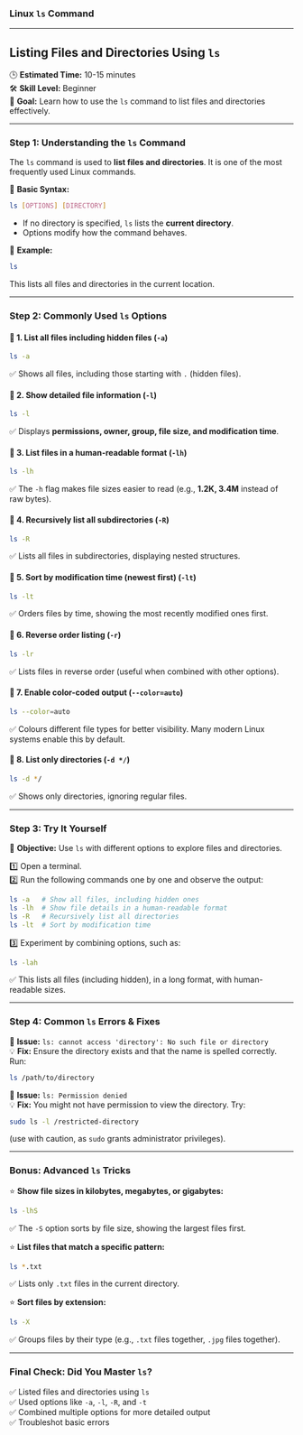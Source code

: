### **Linux `ls` Command**

---

## **Listing Files and Directories Using `ls`**  
🕒 **Estimated Time:** 10-15 minutes  
🛠 **Skill Level:** Beginner  
🎯 **Goal:** Learn how to use the `ls` command to list files and directories effectively.  

---

### **Step 1: Understanding the `ls` Command**  
The `ls` command is used to **list files and directories**. It is one of the most frequently used Linux commands.  

👀 **Basic Syntax:**  
```bash
ls [OPTIONS] [DIRECTORY]
```
- If no directory is specified, `ls` lists the **current directory**.  
- Options modify how the command behaves.  

📌 **Example:**  
```bash
ls
```
This lists all files and directories in the current location.  

---

### **Step 2: Commonly Used `ls` Options**  
#### 📂 **1. List all files including hidden files** (`-a`)
```bash
ls -a
```
✅ Shows all files, including those starting with `.` (hidden files).  

#### 📜 **2. Show detailed file information** (`-l`)
```bash
ls -l
```
✅ Displays **permissions, owner, group, file size, and modification time**.  

#### 📂 **3. List files in a human-readable format** (`-lh`)
```bash
ls -lh
```
✅ The `-h` flag makes file sizes easier to read (e.g., **1.2K, 3.4M** instead of raw bytes).  

#### 🔁 **4. Recursively list all subdirectories** (`-R`)
```bash
ls -R
```
✅ Lists all files in subdirectories, displaying nested structures.  

#### 📅 **5. Sort by modification time (newest first)** (`-lt`)
```bash
ls -lt
```
✅ Orders files by time, showing the most recently modified ones first.  

#### 🔄 **6. Reverse order listing** (`-r`)
```bash
ls -lr
```
✅ Lists files in reverse order (useful when combined with other options).  

#### 🎨 **7. Enable color-coded output** (`--color=auto`)
```bash
ls --color=auto
```
✅ Colours different file types for better visibility. Many modern Linux systems enable this by default.  

#### 🧩 **8. List only directories** (`-d */`)
```bash
ls -d */
```
✅ Shows only directories, ignoring regular files.  

---

### **Step 3: Try It Yourself**  
🚀 **Objective:** Use `ls` with different options to explore files and directories.  

1️⃣ Open a terminal.  
2️⃣ Run the following commands one by one and observe the output:  
   ```bash
   ls -a   # Show all files, including hidden ones
   ls -lh  # Show file details in a human-readable format
   ls -R   # Recursively list all directories
   ls -lt  # Sort by modification time
   ```
3️⃣ Experiment by combining options, such as:  
   ```bash
   ls -lah
   ```
   ✅ This lists all files (including hidden), in a long format, with human-readable sizes.  

---

### **Step 4: Common `ls` Errors & Fixes**  
🚨 **Issue:** `ls: cannot access 'directory': No such file or directory`  
💡 **Fix:** Ensure the directory exists and that the name is spelled correctly. Run:  
```bash
ls /path/to/directory
```

🚨 **Issue:** `ls: Permission denied`  
💡 **Fix:** You might not have permission to view the directory. Try:  
```bash
sudo ls -l /restricted-directory
```
(use with caution, as `sudo` grants administrator privileges).  

---

### **Bonus: Advanced `ls` Tricks**  
⭐ **Show file sizes in kilobytes, megabytes, or gigabytes:**  
```bash
ls -lhS
```
✅ The `-S` option sorts by file size, showing the largest files first.  

⭐ **List files that match a specific pattern:**  
```bash
ls *.txt
```
✅ Lists only `.txt` files in the current directory.  

⭐ **Sort files by extension:**  
```bash
ls -X
```
✅ Groups files by their type (e.g., `.txt` files together, `.jpg` files together).  

---

### **Final Check: Did You Master `ls`?**  
✅ Listed files and directories using `ls`  
✅ Used options like `-a`, `-l`, `-R`, and `-t`  
✅ Combined multiple options for more detailed output  
✅ Troubleshot basic errors  
